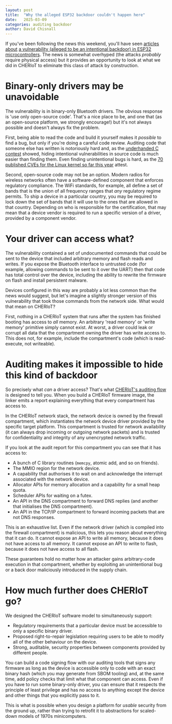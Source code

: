 ```yaml
---
layout: post
title:  "Why the alleged ESP32 backdoor couldn't happen here"
date:   2025-03-09
categories: auditing backdoor
author: David Chisnall
---
```


If you've been following the news this weekend, you'll have seen [articles about](https://www.bleepingcomputer.com/news/security/undocumented-backdoor-found-in-bluetooth-chip-used-by-a-billion-devices/) [a vulnerability (alleged to be an intentional backdoor) in ESP32 microcontrollers](https://nvd.nist.gov/vuln/detail/CVE-2025-27840).
The news is somewhat overhyped (the attacks *probably* require physical access) but it provides an opportunity to look at what we did in CHERIoT to eliminate this class of attack by construction.

# Binary-only drivers may be unavoidable

The vulnerability is in binary-only Bluetooth drivers.
The obvious response is 'use only open-source code'.
That's a nice place to be, and one that (as an open-source platform, we strongly encourage!) but it's not always possible and doesn't always fix the problem.

First, being able to read the code and build it yourself makes it *possible* to find a bug, but only if you're doing a careful code review.
Auditing code that someone else has written is notoriously hard and, as the [underhanded C contest](https://www.underhanded-c.org) showed, hiding intentional vulnerabilities in source code is much easier than finding them.
Even finding unintentional bugs is hard, as the [70 published CVEs for the Linux kernel so far this year](https://www.cvedetails.com/vulnerability-list/vendor_id-33/product_id-47/Linux-Linux-Kernel.html?page=1&year=2025&month=-1&order=1) attest.

Second, open-source code may not be an option.
Modern radios for wireless networks often have a software-defined component that enforces regulatory compliance.
The WiFi standards, for example, all define a set of bands that is the union of all frequency ranges that *any* regulatory regime permits.
To ship a device in a particular country, you may be required to lock down the set of bands that it will use to the ones that are allowed in that country.
Depending on who is responsible for the certification, that may mean that a device vendor is required to run a specific version of a driver, provided by a component vendor.

# Your driver can access what?

The vulnerability contained a set of undocumented commands that could be sent to the device that included arbitrary memory and flash reads and writes.
If you expose the Bluetooth interface to untrusted code (for example, allowing commands to be sent to it over the UART) then that code has total control over the device, including the ability to rewrite the firmware on flash and install persistent malware.

Devices configured in this way are probably a lot less common than the news would suggest, but let's imagine a slightly stronger version of this vulnerability that took those commands from the network side.
What would that mean on CHERIoT?

First, nothing in a CHERIoT system that runs after the system has finished booting has access to *all* memory.
An arbitrary 'read memory' or 'write memory' primitive simply cannot exist.
At worst, a driver could leak or corrupt all data that the compartment owning the driver has write access to.
This does not, for example, include the compartment's code (which is read-execute, not writeable).

# Auditing makes it impossible to hide this kind of backdoor

So precisely what *can* a driver access?
That's what [CHERIoT's auditing flow](https://cheriot.org/book/audit.html) is designed to tell you.
When you build a CHERIoT firmware image, the linker emits a report explaining everything that every compartment has access to.

In the CHERIoT network stack, the network device is owned by the firewall compartment, which instantiates the network device driver provided by the specific target platform.
This compartment is trusted for network availability (it can always drop incoming or outgoing network packets) and is trusted for confidentiality and integrity of any unencrypted network traffic.

If you look at the audit report for this compartment you can see that it has access to:

 - A bunch of C library routines (`memcpy`, atomic add, and so on friends).
 - The MMIO region for the network device.
 - A capability that authorises it to wait on and acknowledge the interrupt associated with the network device.
 - Allocator APIs for memory allocation and a capability for a small heap quota.
 - Scheduler APIs for waiting on a futex.
 - An API in the DNS compartment to forward DNS replies (and another that initialises the DNS compartment).
 - An API in the TCP/IP compartment to forward incoming packets that are not DNS responses.
 
This is an exhaustive list.
Even if the network driver (which is compiled into the firewall compartment) is malicious, this lets you reason about everything that it can do.
It cannot expose an API to write all memory, because it does not have access to all memory.
It cannot expose an API to write to flash, because it does not have access to all flash.

These guarantees hold no matter how an attacker gains arbitrary-code execution in that compartment, whether by exploiting an unintentional bug or a back door maliciously introduced in the supply chain.

# How much further does CHERIoT go?

We designed the CHERIoT software model to simultaneously support:

 - Regulatory requirements that a particular device must be accessible to only a specific binary driver.
 - Proposed right-to-repair legislation requiring users to be able to modify all of the other behaviour on the device.
 - Strong, auditable, security properties between components provided by different people.

You can build a code signing flow with our auditing tools that signs any firmware as long as the device is accessible only to code with an exact binary hash (which you may generate from SBOM tooling) and, at the same time, add policy checks that limit what that component can access.
Even if you have to run some binary-only driver, you can ensure that it respects the principle of least privilege and has no access to anything except the device and other things that you explicitly pass to it.

This is what is possible when you design a platform for *usable* security from the ground up, rather than trying to retrofit it to abstractions for scaled-down models of 1970s minicomputers.
